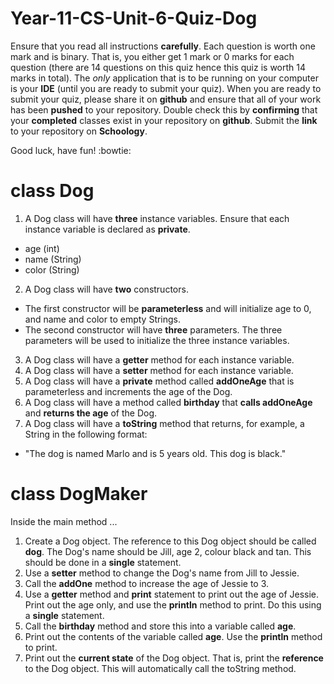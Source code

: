 # Year-11-CS-Unit-6-Quiz-Dog

Ensure that you read all instructions <b>carefully</b>. Each question is worth one mark and is binary. That is, you either get 1 mark or 0 marks for each question (there are 14 questions on this quiz hence this quiz is worth 14 marks in total). The <i>only</i> application that is to be running on your computer is your <b>IDE</b> (until you are ready to submit your quiz). When you are ready to submit your quiz, please share it on <b>github</b> and ensure that all of your work has been <b>pushed</b> to your repository. Double check this by <b>confirming</b> that your <b>completed</b> classes exist in your repository on <b>github</b>. Submit the <b>link</b> to your repository on <b>Schoology</b>. 

Good luck, have fun! :bowtie:

# class Dog

1. A Dog class will have <b>three</b> instance variables. Ensure that each instance variable is declared as <b>private</b>.  
* age (int)
* name (String)
* color (String)
2. A Dog class will have <b>two</b> constructors. 
* The first constructor will be <b>parameterless</b> and will initialize age to 0, and name and color to empty Strings. 
* The second constructor will have <b>three</b> parameters. The three parameters will be used to initialize the three instance variables. 
3. A Dog class will have a <b>getter</b> method for each instance variable.
4. A Dog class will have a <b>setter</b> method for each instance variable.
5. A Dog class will have a <b>private</b> method called <b>addOneAge</b> that is parameterless and increments the age of the Dog.
6. A Dog class will have a method called <b>birthday</b> that <b>calls addOneAge</b> and <b>returns the age</b> of the Dog.
7. A Dog class will have a <b>toString</b> method that returns, for example, a String in the following format:
* "The dog is named Marlo and is 5 years old. This dog is black."

# class DogMaker

Inside the main method ...

1. Create a Dog object. The reference to this Dog object should be called <b>dog</b>. The Dog's name should be Jill, age 2, colour black and tan. This should be done in a <b>single</b> statement.
2. Use a <b>setter</b> method to change the Dog's name from Jill to Jessie.
3. Call the <b>addOne</b> method to increase the age of Jessie to 3.
4. Use a <b>getter</b> method and <b>print</b> statement to print out the age of Jessie. Print out the age only, and use the <b>println</b> method to print. Do this using a <b>single</b> statement.
5. Call the <b>birthday</b> method and store this into a variable called <b>age</b>.
6. Print out the contents of the variable called <b>age</b>. Use the <b>println</b> method to print.
7. Print out the <b>current state</b> of the Dog object. That is, print the <b>reference</b> to the Dog object. This will automatically call the toString method. 
